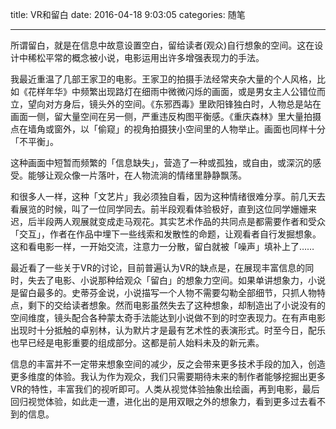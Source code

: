 title: VR和留白
date: 2016-04-18 9:03:05
categories: 随笔

---


所谓留白，就是在信息中故意设置空白，留给读者(观众)自行想象的空间。这在设计中稀松平常的概念被小说，电影运用出许多增强表现力的手法。

<!--more-->

我最近重温了几部王家卫的电影。王家卫的拍摄手法经常夹杂大量的个人风格，比如《花样年华》中频繁出现路灯在细雨中微微闪烁的画面，或是男女主人公错位而立，望向对方身后，镜头外的空间。《东邪西毒》里欧阳锋独白时，人物总是站在画面一侧，留大量空间在另一侧，严重违反构图平衡感。《重庆森林》里大量拍摄点在墙角或窗外，以「偷窥」的视角拍摄狭小空间里的人物举止。画面也同样十分「不平衡」。

这种画面中短暂而频繁的「信息缺失」，营造了一种或孤独，或自由，或深沉的感受。能够让观众像一片落叶，在人物流淌的情绪里静静飘荡。

和很多人一样，这种「文艺片」我必须独自看，因为这种情绪很难分享。前几天去看展览的时候，叫了一位同学同去。前半段观看体验极好，直到这位同学姗姗来迟，后半段两人观展就变成走马观花。其实艺术作品的共同点是都需要作者和受众「交互」，作者在作品中埋下一些线索和发散性的命题，让观看者自行发掘想象。这和看电影一样，一开始交流，注意力一分散，留白就被「噪声」填补上了……

最近看了一些关于VR的讨论，目前普遍认为VR的缺点是，在展现丰富信息的同时，失去了电影、小说那种给观众「留白」的想象力空间。如果单讲想象力，小说是留白最多的。史蒂芬金说，小说描写一个人物不需要勾勒全部细节，只抓人物特点，剩下的交给读者想象。然而电影虽然失去了这种想象，却制造出了小说没有的空间维度，镜头配合各种蒙太奇手法能达到小说做不到的时空表现力。在有声电影出现时十分抵触的卓别林，认为默片才是最有艺术性的表演形式。时至今日，配乐也早已经是电影重要的组成部分。这都是前人始料未及的新元素。

信息的丰富并不一定带来想象空间的减少，反之会带来更多技术手段的加入，创造更多维度的体验。我认为作为观众，我们只需要期待未来的制作者能够挖掘出更多VR的特性，丰富我们的视听即可。人类从视觉体验抽象出绘画，再到电影，最后回归视觉体验，如此走一遭，进化出的是用双眼之外的想象力，看到更多过去看不到的信息。





